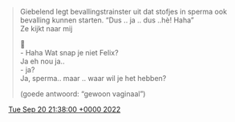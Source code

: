 > Giebelend legt bevallingstrainster uit dat stofjes in sperma ook bevalling kunnen starten\. “Dus \.\. ja \.\. dus \.\.hè\! Haha”  
> Ze kijkt naar mij  
>   
> 🤔  
> \- Haha Wat snap je niet Felix?  
> Ja eh nou ja\.\.  
> \- ja?  
> Ja, sperma\.\. maar \.\. waar wil je het hebben?  
>   
> \(goede antwoord: “gewoon vaginaal”\)

<img src="../../media/tweet.ico" width="12" /> [Tue Sep 20 21:38:00 +0000 2022](https://twitter.com/DromerDenker/status/1572339316562579459)